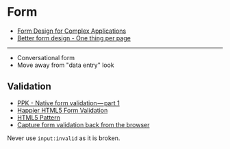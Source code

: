 # Form

* [Form Design for Complex Applications](https://uxdesign.cc/form-design-for-complex-applications-d8a1d025eba6#.dygbocq3i)
* [Better form design - One thing per page](https://www.smashingmagazine.com/2017/05/better-form-design-one-thing-per-page/)

---

* Conversational form
* Move away from "data entry" look

## Validation

* [PPK - Native form validation — part 1](https://medium.com/samsung-internet-dev/native-form-validation-part-1-bf8e35099f1d)
* [Happier HTML5 Form Validation](https://daverupert.com/2017/11/happier-html5-forms/)
* [HTML5 Pattern](http://html5pattern.com/)
* [Capture form validation back from the browser](https://hyperform.js.org/)

Never use `input:invalid` as it is broken.
